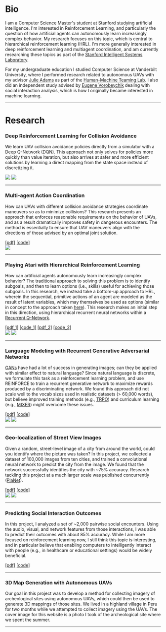 
# Bio

I am a Computer Science Master's student at Stanford studying artificial intelligence. I'm interested in Reinforcement Learning, and particularly the question of how artificial agents can autonomously learn increasingly complex behavior. My research focuses on this topic, which is central to hierarchical reinforcement learning (HRL). I'm more generally interested in deep reinforcement learning and multiagent coordination, and am currently researching these topics as part of the <a href="http://web.stanford.edu/group/sisl/cgi-bin/wordpress/people/" class="md-link">Stanford Intelligent Systems Laboratory</a>. 

For my undergraduate education I studied Computer Science at Vanderbilt University, where I performed research related to autonomous UAVs with my advisor <a href="http://engineering.vanderbilt.edu/bio/julie-adams" class="md-link">Julie Adams</a> as part of the <a href="http://eecs.vanderbilt.edu/research/hmtl/wp/" class="md-link">Human-Machine Teaming Lab</a>. I also did an independent study advised by <a href="http://engineering.vanderbilt.edu/bio/eugene-vorobeychik" class="md-link">Eugene Vorobeychik</a> dealing with social interaction analysis, which is how I originally became interested in machine learning.

---

# Research

### Deep Reinforcement Learning for Collision Avoidance
We learn UAV collision avoidance policies directly from a simulator with a Deep Q-Network (DQN). This approach not only solves for policies more quickly than value iteration, but also arrives at safer and more efficient solutions by learning a direct mapping from the state space instead of discretizing it. 

<div id="content-wrapper">
    <div id="content">
        <img class="small-img" src="{{ site.github.url }}/media/policy_-180.gif" />
        <img class="small-img" src="{{ site.github.url }}/media/value_-180.gif" />
    </div>
</div>

---

### Multi-agent Action Coordination
How can UAVs with different collision avoidance strategies coordinate maneuvers so as to minimize collisions? This research presents an approach that enforces reasonable requirements on the behavior of UAVs, and as a result dramatically improves safety in dangerous encounters. The method is essentially to ensure that UAV maneuvers align with the directions of those advised by an optimal joint solution. 

<div>
<a href="http://ieeexplore.ieee.org/document/7777958/" class="md-link">[pdf]</a>
<a href="https://github.com/sisl/HorizontalCoordUAVs" class="md-link">[code]</a>
</div>

<div id="content-wrapper">
    <div id="content">
            <img class="med-img" src="{{ site.github.url }}/media/joint_actions.png" />
    </div>
</div>

---

### Playing Atari with Hierarchical Reinforcement Learning 
How can artificial agents autonomously learn increasingly complex behavior? The <a href="http://people.idsia.ch/~juergen/subgoals.html" class="md-link">traditional</a> <a href="https://people.cs.umass.edu/~mahadeva/papers/hrl.pdf" class="md-link">approach</a> to solving this problem is to identify subgoals, and then to learn options (i.e., skills) useful for achieving those subgoals. In this research, we instead take a bottom-up approach to HRL, wherein the sequential, primitive actions of an agent are modeled as the result of latent variables, which may themselves be used as options (similar in concept to the approach taken <a href="http://www.ausy.tu-darmstadt.de/uploads/Site/EditPublication/Daniel2016JMLR.pdf" class="md-link">here</a>). This research makes an initial step in this direction, using hierarchical recurrent neural networks within a <a href="https://arxiv.org/abs/1507.06527" class="md-link">Recurrent Q-Network</a>.

<div>
<a href="{{ site.github.url }}/assets/CS239_Final_Paper.pdf" class="md-link">[pdf_1]</a>
<a href="https://github.com/wulfebw/hierarchical_rl" class="md-link">[code_1]</a>
<a href="{{ site.github.url }}/assets/CS221_Final_Paper.pdf" class="md-link">[pdf_2]</a>
<a href="https://github.com/wulfebw/playing_atari" class="md-link">[code_2]</a>
</div>

<div id="content-wrapper">
    <div id="content">
        <div>
            <img class="small-img" src="{{ site.github.url }}/media/hsRQN.jpg" />
            <img class="small-img" src="{{ site.github.url }}/media/sRQN.jpg" />
        </div>
    </div>
</div>

---

### Language Modeling with Recurrent Generative Adversarial Networks
<a href="https://arxiv.org/abs/1406.2661" class="md-link">GANs</a> have had a lot of success in generating images; can they be applied with similar effect to natural language? Since natural language is discrete, we formulate this task as a reinforcement learning problem, and use REINFORCE to train a recurrent generative network to maximize rewards produced by a discriminating network. We found this approach did not scale well to the vocab sizes used in realistic datasets (> 60,000 words), but believe improved training methods (e.g., <a href="https://arxiv.org/abs/1502.05477" class="md-link">TRPO</a>) and curriculum learning (e.g., <a href="https://arxiv.org/abs/1511.06732" class="md-link">MIXER</a>) might overcome these issues.

<div>
<a href="{{ site.github.url }}/assets/CS224d_Final_Paper.pdf" class="md-link">[pdf]</a>
<a href="https://github.com/wulfebw/adversarial_rl" class="md-link">[code]</a>
</div>

<div id="content-wrapper">
    <div id="content">
        <div>
            <img class="small-img" src="{{ site.github.url }}/media/sine_reduced.png" />
            <img class="small-img" src="{{ site.github.url }}/media/circle_reduced.png" />
        </div>
    </div>
</div>


---

### Geo-localization of Street View Images
Given a random, street-level image of a city from around the world, could you identify where the picture was taken? In this project, we collected a dataset of 100,000 images from ten cities, and trained a convolutional neural network to predict the city from the image. We found that the network successfully identifies the city with ~75% accuracy. Research tackling this project at a much larger scale was published concurrently (<a href="https://arxiv.org/abs/1602.05314" class="md-link">PlaNet</a>).

<div>
<a href="{{ site.github.url }}/assets/CS231n_Final_Paper.pdf" class="md-link">[pdf]</a>
<a href="https://github.com/wulfebw/LittlePlaNet-Models" class="md-link">[code]</a>
</div>

<div id="content-wrapper">
    <div id="content">
        <div>
            <img class="small-img" src="{{ site.github.url }}/media/tsne.png" />
            <img class="small-img" src="{{ site.github.url }}/media/inclusion.png" />
        </div>
    </div>
</div>

---

### Predicting Social Interaction Outcomes
In this project, I analyzed a set of ~2,000 pairwise social encounters. Using the audio, visual, and network features from those interactions, I was able to predict their outcomes with about 85% accuracy. While I am more focused on reinforcement learning now, I still think this topic is interesting, and in particular believe that enabling computers to intelligently interact with people (e.g., in healthcare or educational settings) would be widely beneficial.

<div>
<a href="{{ site.github.url }}/assets/IS_Final_Paper.pdf" class="md-link">[pdf]</a>
<a href="https://github.com/wulfebw/Independent_Study" class="md-link">[code]</a>
</div>

---

### 3D Map Generation with Autonomous UAVs
Our goal in this project was to develop a method for collecting imagery of archeological sites using autonomous UAVs, which could then be used to generate 3D mappings of those sites. We lived in a highland village in Peru for two months while we attempted to collect imagery using the UAVs. The cover image for this website is a photo I took of the archeological site where we spent the summer. 

---

